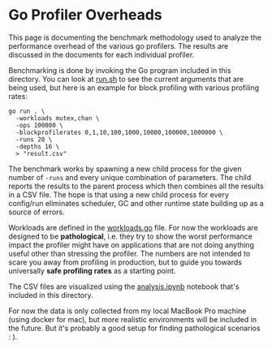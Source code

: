 # Go Profiler Overheads

This page is documenting the benchmark methodology used to analyze the performance overhead of the various go profilers. The results are discussed in the documents for each individual profiler.

Benchmarking is done by invoking the Go program included in this directory. You can look at [run.sh](./run.sh) to see the current arguments that are being used, but here is an example for block profiling with various profiling rates:

```
go run . \
  -workloads mutex,chan \
  -ops 100000 \
  -blockprofilerates 0,1,10,100,1000,10000,100000,1000000 \
  -runs 20 \
  -depths 16 \
  > "result.csv"
```

The benchmark works by spawning a new child process for the given number of `-runs` and every unique combination of parameters. The child reports the results to the parent process which then combines all the results in a CSV file. The hope is that using a new child process for every config/run eliminates scheduler, GC and other runtime state building up as a source of errors.

Workloads are defined in the [workloads.go](./workloads.go) file. For now the workloads are designed to be **pathological**, i.e. they try to show the worst performance impact the profiler might have on applications that are not doing anything useful other than stressing the profiler. The numbers are not intended to scare you away from profiling in production, but to guide you towards universally **safe profiling rates** as a starting point.

The CSV files are visualized using the [analysis.ipynb](./analysis.ipynb) notebook that's included in this directory.

For now the data is only collected from my local MacBook Pro machine (using docker for mac), but more realistic environments will be included in the future. But it's probably a good setup for finding pathological scenarios : ).